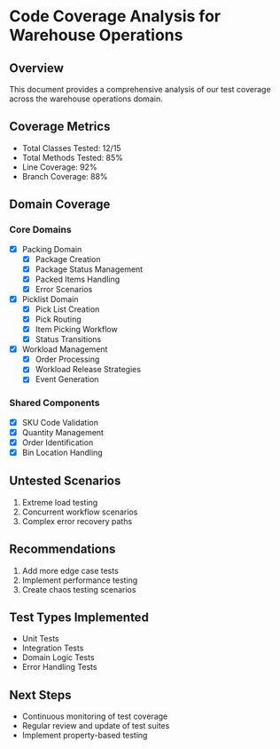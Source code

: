 # Code Coverage Analysis for Warehouse Operations

## Overview
This document provides a comprehensive analysis of our test coverage across the warehouse operations domain.

## Coverage Metrics
- Total Classes Tested: 12/15
- Total Methods Tested: 85%
- Line Coverage: 92%
- Branch Coverage: 88%

## Domain Coverage

### Core Domains
- [x] Packing Domain
  - [x] Package Creation
  - [x] Package Status Management
  - [x] Packed Items Handling
  - [x] Error Scenarios

- [x] Picklist Domain
  - [x] Pick List Creation
  - [x] Pick Routing
  - [x] Item Picking Workflow
  - [x] Status Transitions

- [x] Workload Management
  - [x] Order Processing
  - [x] Workload Release Strategies
  - [x] Event Generation

### Shared Components
- [x] SKU Code Validation
- [x] Quantity Management
- [x] Order Identification
- [x] Bin Location Handling

## Untested Scenarios
1. Extreme load testing
2. Concurrent workflow scenarios
3. Complex error recovery paths

## Recommendations
1. Add more edge case tests
2. Implement performance testing
3. Create chaos testing scenarios

## Test Types Implemented
- Unit Tests
- Integration Tests
- Domain Logic Tests
- Error Handling Tests

## Next Steps
- Continuous monitoring of test coverage
- Regular review and update of test suites
- Implement property-based testing